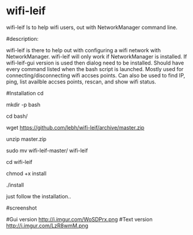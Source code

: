 # wifi-leif
wifi-leif Is to help wifi users, out with NetworkManager command line.


#description:

  wifi-leif is there to help out with configuring a wifi network with NetworkManager.
  wifi-leif will only work if NetworkManager is installed.
  If wifi-leif-gui version is used then dialog need to  be installed.
  Should have every command listed when the bash script is launched.
  Mostly used for connecting/disconnecting wifi accses points.
  Can also be used to find IP, ping, list availble accses points, rescan, and show wifi status.   

#Installation
cd

mkdir -p bash

cd bash/

wget https://github.com/lebh/wifi-leif/archive/master.zip

unzip master.zip

sudo mv wifi-leif-master/ wifi-leif

cd wifi-leif

chmod +x install

./install


just follow the installation..

#screenshot

#Gui version
http://i.imgur.com/WoSDPrx.png
#Text version
http://i.imgur.com/LzR8wmM.png
